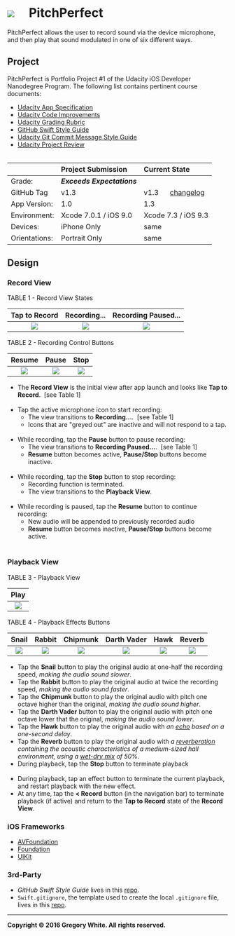 # ![][AppIcon]&nbsp;&nbsp;&nbsp;&nbsp;&nbsp;PitchPerfect

PitchPerfect allows the user to record sound via the device microphone, and then play that sound modulated in one of six different ways.

## Project

PitchPerfect is Portfolio Project #1 of the Udacity iOS Developer Nanodegree Program.  The following list contains pertinent course documents:  

* [Udacity App Specification][AppSpec]  
* [Udacity Code Improvements][CodeImprovements]
* [Udacity Grading Rubric][GradingRubric]  
* [GitHub Swift Style Guide][SwiftStyleGuide]  
* [Udacity Git Commit Message Style Guide][CommitMsgStyleGuide]  
* [Udacity Project Review][ProjectReview]<br/><br/>

|               | Project Submission          | Current State       |
| :----------   | :-------------              | :-----------------  |
| Grade:        |  ***Exceeds Expectations*** |                     |  
| GitHub Tag    | v1.3                        | v1.3&nbsp;&nbsp;&nbsp;&nbsp;&nbsp;&nbsp;[changelog][ChangeLog] |
| App Version:  | 1.0                         | 1.3                 |
| Environment:  | Xcode 7.0.1 / iOS 9.0       | Xcode 7.3 / iOS 9.3 |
| Devices:      | iPhone Only                 | same                |
| Orientations: | Portrait Only               | same                |

## Design

### Record View

TABLE 1 - Record View States

| Tap to Record | Recording... | Recording Paused... |
| :---:         | :---:        | :---:               |
| ![][TRV]      | ![][RV]      | ![][RPV]            |

TABLE 2 - Recording Control Buttons

| Resume | Pause | Stop  |
| :---:  | :---: | :---: |
| ![][ResumeButton] | ![][PauseButton] | ![][StopButton] |


* The **Record View** is the initial view after app launch and looks like **Tap to Record**.&nbsp;&nbsp;[see Table 1]<br/><br/>
* Tap the active microphone icon to start recording:  
  - The view transitions to **Recording...**.&nbsp;&nbsp;[see Table 1]
  - Icons that are "greyed out" are inactive and will not respond to a tap.<br/><br/>
* While recording, tap the **Pause** button to pause recording:
  - The view transitions to **Recording Paused...**.&nbsp;&nbsp;[see Table 1]
  - **Resume** button becomes active, **Pause/Stop** buttons become inactive.<br/><br/>
* While recording, tap the **Stop** button to stop recording:
  - Recording function is terminated.
  - The view transitions to the **Playback View**.<br/><br/>
* While recording is paused, tap the **Resume** button to continue recording:
  - New audio will be appended to previously recorded audio
  - **Resume** button becomes inactive, **Pause/Stop** buttons become active.<br/><br/>

### Playback View

TABLE 3 - Playback View

| Play                                      | 
| :---:                           |                      
| ![][PV] |

TABLE 4 - Playback Effects Buttons

| Snail  | Rabbit | Chipmunk | Darth Vader | Hawk  | Reverb |
| :---:  | :---:  | :---:    | :---:       | :---: | :---:  | 
| ![][SnailButton] | ![][RabbitButton] | ![][ChipmunkButton] | ![][DarthVaderButton] | ![][HawkButton] | ![][ReverbButton] |

* Tap the **Snail** button to play the original audio at one-half the recording speed, *making the audio sound slower*.
* Tap the **Rabbit** button to play the original audio at twice the recording speed, *making the audio sound faster*.
* Tap the **Chipmunk** button to play the original audio with pitch one octave higher than the original, *making the audio sound higher*.
* Tap the **Darth Vader** button to play the original audio with pitch one octave lower that the original, *making the audio sound lower*.
* Tap the **Hawk** button to play the original audio with *an [echo][Echo] based on a one-second delay*.
* Tap the **Reverb** button to play the original audio with *a [reverberation][Reverberation] containing the acoustic characteristics of a medium-sized hall environment, using a [wet-dry mix][WetDryMix] of 50%*.
* During playback, tap the **Stop** button to terminate playback<br/><br/>
* During playback, tap an effect button to terminate the current playback, and restart playback with the new effect.
* At any time, tap the **< Record** button (in the navigation bar) to terminate playback (if active) and return to the **Tap to Record** state of the **Record View**.

### iOS Frameworks

* [AVFoundation][AVF]
* [Foundation][FDTN]
* [UIKit][UK]

### 3rd-Party

* *GitHub Swift Style Guide* lives in this [repo][StyleGuideRepo].
* `Swift.gitignore`, the template used to create the local `.gitignore` file, lives in this [repo][GitIgnoreRepo].

---
**Copyright © 2016 Gregory White. All rights reserved.**





[AppIcon]:              ./Paperwork/images/PitchPerfectAppIcon_80.png
[ChipmunkButton]:       ./Paperwork/images/ChipmunkButton_50.png
[DarthVaderButton]:     ./Paperwork/images/DarthVaderButton_50.png
[HawkButton]:           ./Paperwork/images/HawkButton_50.png
[PauseButton]:          ./Paperwork/images/PauseButton_30.png
[PV]:                   ./Paperwork/images/PlayView.png
[RabbitButton]:         ./Paperwork/images/RabbitButton_50.png
[ResumeButton]:         ./Paperwork/images/ResumeButton_30.png
[ReverbButton]:         ./Paperwork/images/ReverbButton_50.png
[RPV]:                  ./Paperwork/images/RecordingPausedView.png
[RV]:                   ./Paperwork/images/RecordingView.png
[SnailButton]:          ./Paperwork/images/SnailButton_50.png
[StopButton]:           ./Paperwork/images/StopButton_30.png
[TRV]:                  ./Paperwork/images/TapToRecordView.png

[AppSpec]:              ./Paperwork/Udacity/UdacityAppSpecification.pdf
[CodeImprovements]:     ./Paperwork/Udacity/UdacityCodeImprovements.pdf
[CommitMsgStyleGuide]:  ./Paperwork/Udacity/UdacityGitCommitMessageStyleGuide.pdf
[GradingRubric]:        ./Paperwork/Udacity/UdacityGradingRubric.pdf
[ProjectReview]:        ./Paperwork/Udacity/UdacityProjectReview.pdf
[SwiftStyleGuide]:      ./Paperwork/Udacity/GitHubSwiftStyleGuide.pdf  

[ChangeLog]:            ./Paperwork/READMEFiles/ChangeLog.md

[AVF]:                  ./Paperwork/READMEFiles/AVFoundation.md
[FDTN]:                 ./Paperwork/READMEFiles/Foundation.md
[UK]:                   ./Paperwork/READMEFiles/UIKit.md 

[Echo]:                 https://en.wikipedia.org/wiki/Echo
[GitIgnoreRepo]:        https://github.com/github/gitignore
[Reverberation]:        https://en.wikipedia.org/wiki/Reverberation
[StyleGuideRepo]:       https://github.com/github/swift-style-guide
[WetDryMix]:            http://www.differencebetween.net/technology/difference-between-wet-and-dry-signals-or-sounds/
